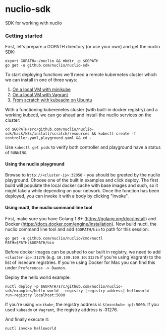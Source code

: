 # nuclio-sdk
SDK for working with nuclio

### Getting started
First, let's prepare a GOPATH directory (or use your own) and get the nuclio SDK:
```
export GOPATH=~/nuclio && mkdir -p $GOPATH
go get -u github.com/nuclio/nuclio-sdk
```

To start deploying functions we'll need a remote kubernetes cluster which we can install in one of three ways:

1. [On a local VM with minikube](hack/k8s/install/minikube/README.md)
2. [On a local VM with Vagrant](hack/k8s/install/vagrant/README.md)
3. [From scratch with kubeadm on Ubuntu](hack/k8s/install/scratch/README.md)

With a functioning kuberenetes cluster (with built-in docker registry) and a working kubectl, we can go ahead and install the nuclio services on the cluster:

```
cd $GOPATH/src/github.com/nuclio/nuclio-sdk/hack/k8s/install/scratch/resources && kubectl create -f controller.yaml,playground.yaml && cd -
```

Use `kubectl get pods` to verify both controller and playground have a status of `RUNNING`.

#### Using the nuclio playground
Browse to `http://<cluster-ip>:32050` - you should be greeted by the nuclio playground. Choose one of the built in examples and click deploy. The first build will populate the local docker cache with base images and such, so it might take a while depending on your network. Once the function has been deployed, you can invoke it with a body by clicking "Invoke".

#### Using nuctl, the nuclio command line tool

First, make sure you have Golang 1.8+ (https://golang.org/doc/install) and Docker (https://docs.docker.com/engine/installation). Now build nuctl, the nuclio command line tool and add `$GOPATH/bin` to path for this session:
```
go get -u github.com/nuclio/nuclio/cmd/nuctl
PATH=$PATH:$GOPATH/bin
```

Before docker images can be pushed to our built in registry, we need to add `<cluster-ip>:31276` (e.g. `10.100.100.10:31276` if you're using Vagrant) to the list of insecure registries. If you're using Docker for Mac you can find this under `Preferences -> Daemon`.

Deploy the hello world example:
```
nuctl deploy -p $GOPATH/src/github.com/nuclio/nuclio-sdk/examples/hello-world --registry [registry address] helloworld --run-registry localhost:5000
```

If you're using `minikube`, the registry address is `$(minikube ip):5000`. If you used `kubeadm` or `Vagrant`, the registry address is <cluster-ip>:31276.

And finally execute it:
```
nuctl invoke helloworld
```
